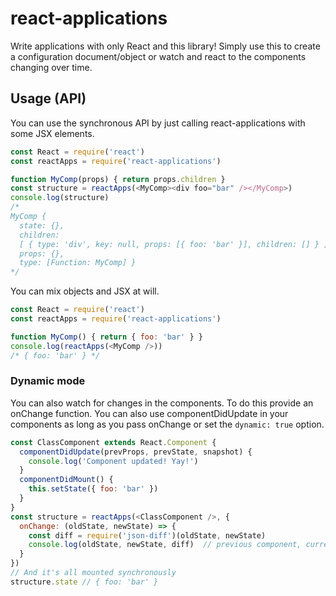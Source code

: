 # react-applications

Write applications with only React and this library! Simply use this to create a configuration document/object or watch and react to the components changing over time.

## Usage (API)

You can use the synchronous API by just calling react-applications with some JSX elements.

```js
const React = require('react')
const reactApps = require('react-applications')

function MyComp(props) { return props.children }
const structure = reactApps(<MyComp><div foo="bar" /></MyComp>)
console.log(structure)
/*
MyComp {
  state: {},
  children:
  [ { type: 'div', key: null, props: [{ foo: 'bar' }], children: [] } ],
  props: {},
  type: [Function: MyComp] }
*/
```

You can mix objects and JSX at will.

```js
const React = require('react')
const reactApps = require('react-applications')

function MyComp() { return { foo: 'bar' } }
console.log(reactApps(<MyComp />))
/* { foo: 'bar' } */
```

### Dynamic mode

You can also watch for changes in the components. To do this provide an onChange function. You can also use componentDidUpdate in your components as long as you pass onChange or set the `dynamic: true` option.

```js
const ClassComponent extends React.Component {
  componentDidUpdate(prevProps, prevState, snapshot) {
    console.log('Component updated! Yay!')
  }
  componentDidMount() {
    this.setState({ foo: 'bar' })
  }
}
const structure = reactApps(<ClassComponent />, {
  onChange: (oldState, newState) => {
    const diff = require('json-diff')(oldState, newState)
    console.log(oldState, newState, diff)  // previous component, current component, and diff between
  }
})
// And it's all mounted synchronously
structure.state // { foo: 'bar' }
```

